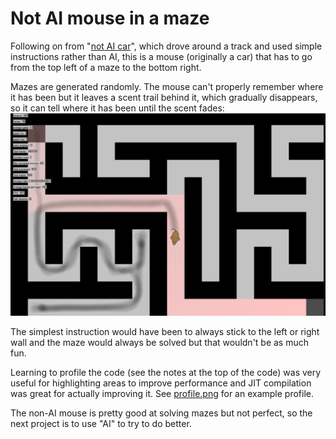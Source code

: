 # Not AI mouse in a maze
Following on from "[not AI car](https://github.com/mikebarram/Not-AI-Car)", which drove around a track and used simple instructions rather than AI, this is a mouse (originally a car) that has to go from the top left of a maze to the bottom right.

Mazes are generated randomly. The mouse can't properly remember where it has been but it leaves a scent trail behind it, which gradually disappears, so it can tell where it has been until the scent fades:
![Example maze](example_maze.png)

The simplest instruction would have been to always stick to the left or right wall and the maze would always be solved but that wouldn't be as much fun.

Learning to profile the code (see the notes at the top of the code) was very useful for highlighting areas to improve performance and JIT compilation was great for actually improving it. See [profile.png](profile.png) for an example profile.

The non-AI mouse is pretty good at solving mazes but not perfect, so the next project is to use "AI" to try to do better.